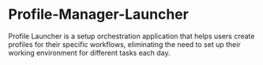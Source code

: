 # Profile-Manager-Launcher
Profile Launcher is a setup orchestration application that helps users create profiles for their specific workflows, eliminating the need to set up their working environment for different tasks each day.
